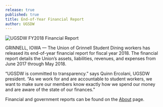 ```yaml
---
release: true
published: true
title: End-of-Year Financial Report
author: UGSDW
---
```


![UGSDW FY2018 Financial Report]({{site.baseurl}}/assets/news/cover.png)

GRINNELL, IOWA — The Union of Grinnell Student Dining workers has released its end-of-year financial report for fiscal year 2018. The financial report details the Union’s assets, liabilities, revenues, and expenses from June 2017 through May 2018.

“UGSDW is committed to transparency.” says Quinn Ercolani, UGSDW president. “As we work for and are accountable to student workers, we want to make sure our members know exactly how we spend our money and are aware of the state of our finances.”

Financial and government reports can be found on the [About](/about/) page.
